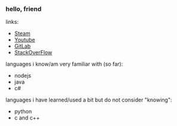 ### hello, friend

links:
* [Steam](https://steamcommunity.com/id/nickelulz)
* [Youtube](https://www.youtube.com/channel/UCztEQkBZUKZr7d4QEeKzwoA)
* [GitLab](https://gitlab.com/adimeadozen)
* [StackOverFlow](https://stackoverflow.com/users/14091128/nickel)

languages i know/am very familiar with (so far):
* nodejs
* java
* c#

languages i have learned/used a bit but do not consider "knowing":
* python
* c and c++
